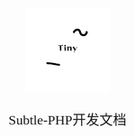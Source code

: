 <div align="center" style="height:180px">
    <img src="./logo.png">
</div>
<div align="center">
    <font align="center" face="Microsoft YaHei UI" size=5>Subtle-PHP开发文档</font>
</div>

